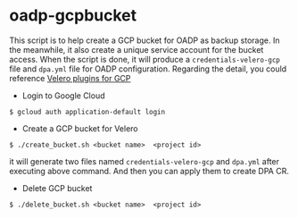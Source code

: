 # oadp-gcpbucket

This script is to help create a GCP bucket for OADP as backup storage. In the meanwhile, it also create a unique service account for the bucket access. When the script is done, it will produce a `credentials-velero-gcp` file and `dpa.yml` file for OADP configuration. Regarding the detail, you could reference [Velero plugins for GCP]( https://github.com/vmware-tanzu/velero-plugin-for-gcp)

* Login to Google Cloud
```
$ gcloud auth application-default login
```

* Create a GCP bucket for Velero

```
$ ./create_bucket.sh <bucket name>  <project id>
```

it will generate two files named `credentials-velero-gcp` and `dpa.yml` after executing above command. And then you can apply them to create DPA CR.

* Delete GCP bucket
```
$ ./delete_bucket.sh <bucket name>  <project id>
```